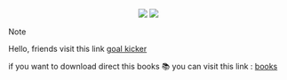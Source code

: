 <p align="center">
  <img src="https://img.shields.io/badge/author-Khalidx456-blue" />
  <img src="https://img.shields.io/badge/repo-Programing Books-red" />
</p>

> [!Note]
> Hello, friends visit this link [goal kicker](https://books.goalkicker.com/)
>
> if you want to download direct this books 📚 you can visit this link : [books](https://drive.google.com/drive/folders/1wavNw1uJB3WAk5GEG3MURMYXBquBaHQf)

